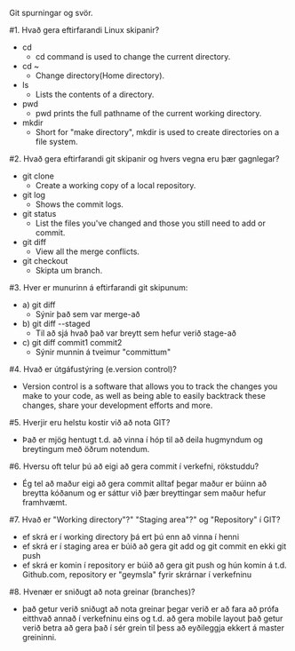 Git spurningar og svör.

#1. Hvað gera eftirfarandi Linux skipanir?

*	cd    
	*	cd command is used to change the current directory.
*   cd ~  
	*	Change directory(Home directory).
*	ls    
	*	Lists the contents of a directory.
*	pwd   
	*	pwd prints the full pathname of the current working directory.
*	mkdir 
	*	Short for "make directory", mkdir is used to create directories on a file system. 

#2. Hvað gera eftirfarandi git skipanir og hvers vegna eru þær gagnlegar?

*	git clone    
	*	Create a working copy of a local repository.
*	git log      
	*	Shows the commit logs.
*	git status   
	*	List the files you've changed and those you still need to add or commit.
*	git diff     
	*	View all the merge conflicts.
*	git checkout 
	*	Skipta um branch.

#3. Hver er munurinn á eftirfarandi git skipunum:
*	a) git diff 		    
	* Sýnir það sem var merge-að
*	b) git diff --staged        
	* Til að sjá hvað það var breytt sem hefur verið stage-að
*	c) git diff commit1 commit2 
	* Sýnir munnin á tveimur "committum"

#4. Hvað er útgáfustýring (e.version control)? 
* Version control is a software that allows you to track the changes you make to your code, as well as being able to easily backtrack these changes, share your development efforts and more.

#5.	Hverjir eru helstu kostir við að nota GIT?
* Það er mjög hentugt t.d. að vinna í hóp til að deila hugmyndum og breytingum með öðrum notendum.

#6.	Hversu oft telur þú að eigi að gera commit í verkefni, rökstuddu?
* Ég tel að maður eigi að gera commit alltaf þegar maður er búinn að breytta kóðanum og er sáttur við þær breyttingar sem maður hefur framhvæmt.

#7.	Hvað er "Working directory"?" "Staging area"?" og "Repository" í GIT?
* ef skrá er í working directory þá ert þú enn að vinna í henni
* ef skrá er í staging area er búið að gera git add og git commit en ekki git push
* ef skrá er komin í repository er búið að gera git push og hún komin á t.d. Github.com, repository er "geymsla" fyrir skrárnar í verkefninu

#8. Hvenær er sniðugt að nota greinar (branches)?
* það getur verið sniðugt að nota greinar þegar verið er að fara að prófa eitthvað annað í verkefninu eins og t.d. að gera mobile layout það getur verið betra að gera það í sér grein til þess að eyðileggja ekkert á master greininni.

